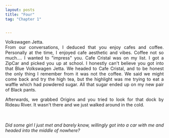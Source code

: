 ```yaml
---
layout: posts
title: "Four"
tag: "Chapter 1"


---
```

<style>
body {
text-align: justify}
</style>

Volkswagen Jetta. 
<br>
From our conversations, I deduced that you enjoy cafes and coffee. Personally at the time, I enjoyed cafe aesthetic and vibes. Coffee not so much.... I wanted to "impress" you. Cafe Cristal was on my list. I got a ZipCar and picked you up at school. I honestly can't believe you got into that Blue Volkswagen Jetta. We headed to Cafe Cristal, and to be honest the only thing I remember from it was not the coffee. We said we might come back and try the high tea, but the highlight was me trying to eat a waffle which had powdered sugar. All that sugar ended up on my new pair of Black pants. 

Afterwards, we grabbed Origins and you tried to look for that dock by Rideau River. It wasn't there and we just walked around in the cold.

<br><br>
*Did some girl I just met and barely know, willingly got into a car with me and headed into the middle of nowhere?*